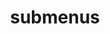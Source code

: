 ---
layout: page
title: submenus
nav: true
nav_order: 6
dropdown: true
children: 
    - title: repositories
      permalink: /repositories/
    - title: experience
      permalink: /experience/
    - title: recommendations
      permalink: /recommendations/
---